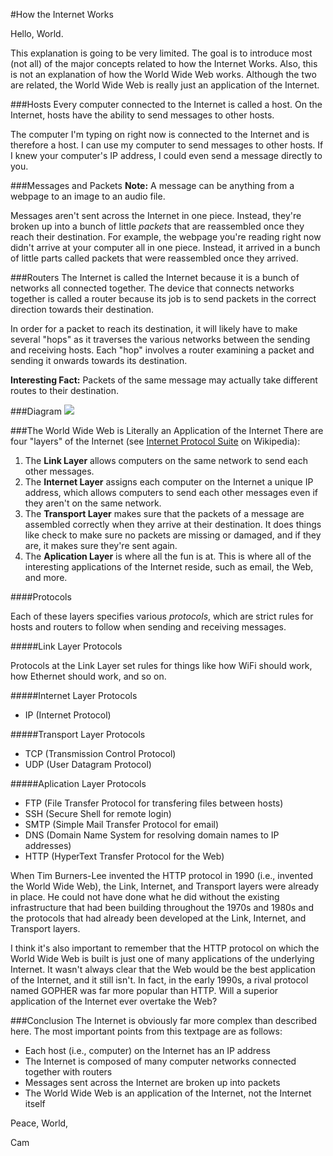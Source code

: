 #How the Internet Works

Hello, World.

This explanation is going to be very limited. The goal is to introduce most (not all) of the major concepts related to how the Internet Works. Also, this is not an explanation of how the World Wide Web works. Although the two are related, the World Wide Web is really just an application of the Internet.

###Hosts
Every computer connected to the Internet is called a host. On the Internet, hosts have the ability to send messages to other hosts.

The computer I'm typing on right now is connected to the Internet and is therefore a host. I can use my computer to send messages to other hosts. If I knew your computer's IP address, I could even send a message directly to you.

###Messages and Packets
**Note:** A message can be anything from a webpage to an image to an audio file.

Messages aren't sent across the Internet in one piece. Instead, they're broken up into a bunch of little *packets* that are reassembled once they reach their destination. For example, the webpage you're reading right now didn't arrive at your computer all in one piece. Instead, it arrived in a bunch of little parts called packets that were reassembled once they arrived.

###Routers
The Internet is called the Internet because it is a bunch of networks all connected together. The device that connects networks together is called a router because its job is to send packets in the correct direction towards their destination.

In order for a packet to reach its destination, it will likely have to make several "hops" as it traverses the various networks between the sending and receiving hosts. Each "hop" involves a router examining a packet and sending it onwards towards its destination.

**Interesting Fact:** Packets of the same message may actually take different routes to their destination.

###Diagram
![](http://christensenacademy.org/modules/web-design-and-development-intro/resources/internet-diagram.png)

###The World Wide Web is Literally an Application of the Internet
There are four "layers" of the Internet (see [Internet Protocol Suite](http://en.wikipedia.org/wiki/Internet_protocol_suite) on Wikipedia):
 
1. The **Link Layer** allows computers on the same network to send each other messages.
2. The **Internet Layer** assigns each computer on the Internet a unique IP address, which allows computers to send each other messages even if they aren't on the same network.
3. The **Transport Layer** makes sure that the packets of a message are assembled correctly when they arrive at their destination. It does things like check to make sure no packets are missing or damaged, and if they are, it makes sure they're sent again.
4. The **Aplication Layer** is where all the fun is at. This is where all of the interesting applications of the Internet reside, such as email, the Web, and more.

####Protocols

Each of these layers specifies various *protocols*, which are strict rules for hosts and routers to follow when sending and receiving messages.

#####Link Layer Protocols

Protocols at the Link Layer set rules for things like how WiFi should work, how Ethernet should work, and so on.

#####Internet Layer Protocols

* IP (Internet Protocol)

#####Transport Layer Protocols

* TCP (Transmission Control Protocol)
* UDP (User Datagram Protocol)

#####Aplication Layer Protocols

* FTP (File Transfer Protocol for transfering files between hosts)
* SSH (Secure Shell for remote login)
* SMTP (Simple Mail Transfer Protocol for email)
* DNS (Domain Name System for resolving domain names to IP addresses)
* HTTP (HyperText Transfer Protocol for the Web)

When Tim Burners-Lee invented the HTTP protocol in 1990 (i.e., invented the World Wide Web), the Link, Internet, and Transport layers were already in place. He could not have done what he did without the existing infrastructure that had been building throughout the 1970s and 1980s and the protocols that had already been developed at the Link, Internet, and Transport layers.

I think it's also important to remember that the HTTP protocol on which the World Wide Web is built is just one of many applications of the underlying Internet. It wasn't always clear that the Web would be the best application of the Internet, and it still isn't. In fact, in the early 1990s, a rival protocol named GOPHER was far more popular than HTTP. Will a superior application of the Internet ever overtake the Web?

###Conclusion
The Internet is obviously far more complex than described here. The most important points from this textpage are as follows:

* Each host (i.e., computer) on the Internet has an IP address
* The Internet is composed of many computer networks connected together with routers
* Messages sent across the Internet are broken up into packets
* The World Wide Web is an application of the Internet, not the Internet itself

Peace, World,

Cam

